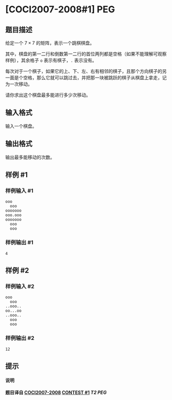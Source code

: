 # [COCI2007-2008#1]  PEG

## 题目描述

给定一个 $7\times 7$ 的矩阵，表示一个跳棋棋盘。

其中，棋盘的第一二行和倒数第一二行的首位两列都是空格（如果不能理解可观察样例），其余格子 `o` 表示有棋子，`.` 表示没有。

每次对于一个棋子，如果它的上、下、左、右有相邻的棋子，且那个方向棋子的另一面是个空格，那么它就可以跳过去，并把那一块被跳跃的棋子从棋盘上拿走，记为一次移动。

请你求出这个棋盘最多能进行多少次移动。


## 输入格式

输入一个棋盘。

## 输出格式

输出最多能移动的次数。

## 样例 #1

### 样例输入 #1
```
ooo  
  ooo  
ooooooo
ooo.ooo
ooooooo
  ooo  
  ooo
```

### 样例输出 #1

```
4
```

## 样例 #2

### 样例输入 #2
```
ooo  
  ooo  
..ooo..
oo...oo
..ooo..
  ooo  
  ooo
```

### 样例输出 #2

```
12
```

## 提示

#### 说明

**题目译自 [COCI2007-2008](https://hsin.hr/coci/archive/2007_2008/) [CONTEST #1](https://hsin.hr/coci/archive/2007_2008/contest1_tasks.pdf) *T2 PEG***
